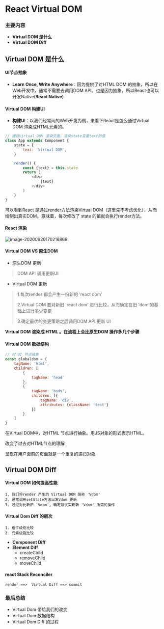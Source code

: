 # React Virtual DOM

### 主要内容

+ **Virtual DOM 是什么**
+ **Virtual DOM Diff**



## Virtual DOM 是什么

#### UI节点抽象

+ **Learn Once, Write Anywhere**：因为提供了对HTML DOM 的抽象，所以在Web开发中，通常不需要去调用DOM API。也是因为抽象，所以React也可以开发Native(**React Native**)

####  Virtual DOM 构建UI

+ **构建UI**：以我们经常间的Web开发为例，来看下React是怎么通过Virtual DOM 渲染成HTML元素的。

```js
// 通过Virtual DOM 渲染页面，渲染state变量text的值
class App extends Component {
    state = {
        text: 'Virtual DOM',
    }

	render() {
        const {text} = this.state
        return (
        	<div>
            	{text}
            </div>
        )
    }
}
```

可以看到React 是通过render方法渲染Virtual DOM（这里先不考虑优化），从而绘制出真实DOM。意味着，每次修改了 state 的值就会执行render方法。

#### React 渲染

![image-20200620170216868](C:\Users\Administrator\AppData\Roaming\Typora\typora-user-images\image-20200620170216868.png)

#### Virtual DOM VS 原生DOM

+ 原生DOM 更新

> DOM API 调用更新UI

+ VIrtual DOM 更新

> 1.每次render 都会产生一份新的 'react dom'
>
> 2.Virtual DOM 要对新旧 'react dom' 进行比较，从而确定在旧 'dom'的基础上进行多少变更
>
> 3.确定最优的变更策略之后调用DOM API 更新 UI

**Virtual DOM 渲染成 HTML 。在流程上会比原生DOM 操作多几个步骤**



#### Virtual DOM 数据结构

```js
// 对 UI 节点抽象
const globaldom = {
    tagName: 'html',
    children: [
        {
            tagName: 'head'
        },
        {
            tagName: 'body',
            children: [{
                tagName: 'div',
                attributes: {className: 'test'}
            }]
        }
    ]
}
```

在Virtual DOM中，对HTML 节点进行抽象。用JS对象的形式表示HTML。

改变了过去对HTML节点的理解

呈现在用户面前的页面就是一个重复的递归对象



## Virtual DOM Diff

#### Virtual DOM 如何提高性能

```
1. 我们将render 产生的 Virtual DOM 简称 'Vdom'
2. 通常调用setState方法出发Vdom 更新
3. 通过对比新旧 'Vdom', 确定最优实现新 'Vdom' 所需的操作
```

#### Virtual Dom Diff 的层次

```
1. 组件级别比较
2. 元素级别比较
```

+ **Component Diff**
+ **Element Diff**
  + createChild
  + removeChild
  + moveChild



#### react Stack Reconciler

```
render ==>  Virtual Diff ==> commit
```



### 最后总结

+ Virtual Dom 带给我们的改变
+ Virtual Dom 数据结构
+ Virtual Dom Diff 的过程

